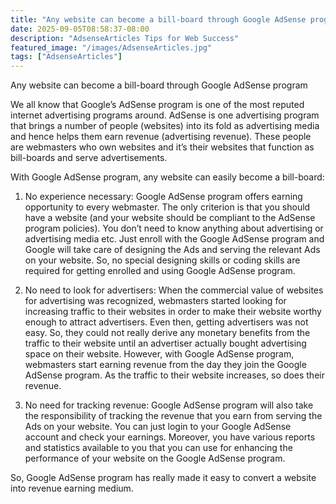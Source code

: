 ```yaml
---
title: "Any website can become a bill-board through Google AdSense program"
date: 2025-09-05T08:58:37-08:00
description: "AdsenseArticles Tips for Web Success"
featured_image: "/images/AdsenseArticles.jpg"
tags: ["AdsenseArticles"]
---
```


Any website can become a bill-board through Google AdSense program

We all know that Google’s AdSense program is one of the most reputed internet advertising programs around. AdSense is one advertising program that brings a number of people (websites) into its fold as advertising media and hence helps them earn revenue (advertising revenue). These people are webmasters who own websites and it’s their websites that function as bill-boards and serve advertisements.

With Google AdSense program, any website can easily become a bill-board:

1.	No experience necessary: Google AdSense program offers earning opportunity to every webmaster. The only criterion is that you should have a website (and your website should be compliant to the AdSense program policies). You don’t need to know anything about advertising or advertising media etc. Just enroll with the Google AdSense program and Google will take care of designing the Ads and serving the relevant Ads on your website. So, no special designing skills or coding skills are required for getting enrolled and using Google AdSense program.

2.	No need to look for advertisers: When the commercial value of websites for advertising was recognized, webmasters started looking for increasing traffic to their websites in order to make their website worthy enough to attract advertisers. Even then, getting advertisers was not easy. So, they could not really derive any monetary benefits from the traffic to their website until an advertiser actually bought advertising space on their website. However, with Google AdSense program, webmasters start earning revenue from the day they join the Google AdSense program. As the traffic to their website increases, so does their revenue.

3.	No need for tracking revenue: Google AdSense program will also take the responsibility of tracking the revenue that you earn from serving the Ads on your website. You can just login to your Google AdSense account and check your earnings. Moreover, you have various reports and statistics available to you that you can use for enhancing the performance of your website on the Google AdSense program.

So, Google AdSense program has really made it easy to convert a website into revenue earning medium.
